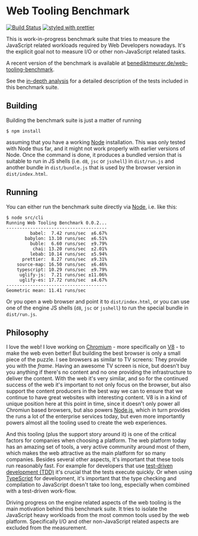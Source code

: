 # Web Tooling Benchmark

[![Build Status](https://travis-ci.org/bmeurer/web-tooling-benchmark.svg?branch=master)](https://travis-ci.org/bmeurer/web-tooling-benchmark) [![styled with prettier](https://img.shields.io/badge/styled_with-prettier-ff69b4.svg)](https://github.com/prettier/prettier)

This is work-in-progress benchmark suite that tries to measure the
JavaScript related workloads required by Web Developers nowadays.
It's the explicit goal not to measure I/O or other non-JavaScript
related tasks.

A recent version of the benchmark is available at
[benediktmeurer.de/web-tooling-benchmark](http://benediktmeurer.de/web-tooling-benchmark/).

See the [in-depth
analysis](https://github.com/bmeurer/web-tooling-benchmark/blob/master/docs/in-depth.md)
for a detailed description of the tests included in this benchmark suite.

## Building

Building the benchmark suite is just a matter of running

```
$ npm install
```

assuming that you have a working [Node](https://nodejs.org) installation. This
was only tested with Node thus far, and it might not work properly with earlier
versions of Node. Once the command is done, it produces a bundled version that
is suitable to run in JS shells (i.e. `d8`, `jsc` or `jsshell`) in `dist/run.js`
and another bundle in `dist/bundle.js` that is used by the browser version in
`dist/index.html`.

## Running

You can either run the benchmark suite directly via [Node](https://nodejs.org),
i.e. like this:

```
$ node src/cli
Running Web Tooling Benchmark 0.0.2...
--------------------------------------
         babel:  7.42 runs/sec  ±6.67%
       babylon: 13.10 runs/sec  ±6.51%
         buble:  6.60 runs/sec  ±9.79%
          chai: 13.20 runs/sec  ±2.01%
         lebab: 10.14 runs/sec  ±5.94%
      prettier:  8.27 runs/sec  ±9.31%
    source-map: 16.50 runs/sec  ±6.46%
    typescript: 10.29 runs/sec  ±9.79%
     uglify-js:  7.21 runs/sec ±11.06%
     uglify-es: 17.72 runs/sec  ±4.67%
--------------------------------------
Geometric mean: 11.41 runs/sec
```

Or you open a web browser and point it to `dist/index.html`, or you can use one
of the engine JS shells (`d8`, `jsc` or `jsshell`) to run the special bundle
in `dist/run.js`.

## Philosophy

I love the web! I love working on [Chromium](http://www.chromium.org) - more
specifically on [V8](http://v8project.org) - to make the web even better! But
building the best browser is only a small piece of the puzzle. I see browsers
as similar to TV screens: They provide you with the *frame*. Having an awesome
TV screen is nice, but doesn't buy you anything if there's no content and no
one providing the infrastructure to deliver the content.
With the web it's very similar, and so for the continued success of the web
it's important to not only focus on the browser, but also support the
content producers in the best way we can to ensure that we continue to have
great websites with interesting content. V8 is in a kind of unique position
here at this point in time, since it doesn't only power all Chromiun based
browsers, but also powers [Node.js](https://www.nodejs.org), which in turn
provides the runs a lot of the enterprise services today, but even more
importantly powers almost all the tooling used to create the web experiences.

And this tooling (plus the support story around it) is one of the critical
factors for companies when choosing a platform. The web platform today has
an amazing set of tools, a very active community around most of them, which
makes the web attractive as the main platform for so many companies. Besides
several other aspects, it's important that these tools run reasonably fast.
For example for developers that use [test-driven development
(TDD)](https://en.wikipedia.org/wiki/Test-driven_development) it's crucial
that the tests execute quickly. Or when using
[TypeScript](https://www.typescriptlang.org) for development, it's important
that the type checking and compilation to JavaScript doesn't take too long,
especially when combined with a test-driven work-flow.

Driving progress on the engine related aspects of the web tooling is the
main motivation behind this benchmark suite. It tries to isolate the
JavaScript heavy workloads from the most common tools used by the web
platform. Specifically I/O and other non-JavaScript related aspects are
excluded from the measurement.
